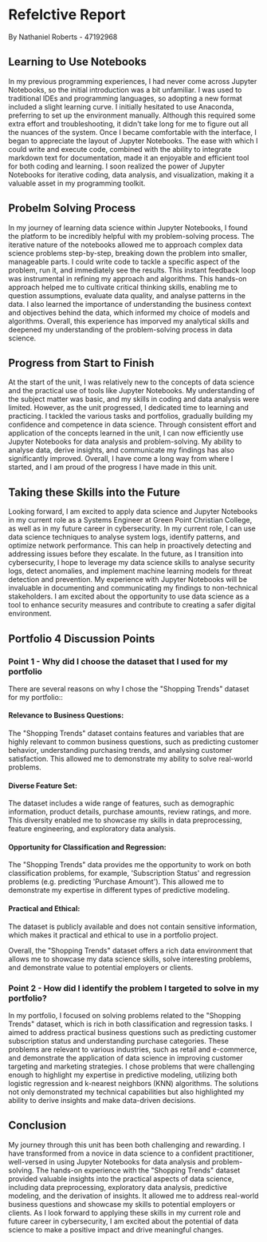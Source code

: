 # Refelctive Report
By Nathaniel Roberts - 47192968

## Learning to Use Notebooks
In my previous programming experiences, I had never come across Jupyter Notebooks, so the initial introduction was a bit unfamiliar. I was used to traditional IDEs and programming languages, so adopting a new format included a slight learning curve. I initially hesitated to use Anaconda, preferring to set up the environment manually. Although this required some extra effort and troubleshooting, it didn't take long for me to figure out all the nuances of the system. Once I became comfortable with the interface, I began to appreciate the layout of Jupyter Notebooks. The ease with which I could write and execute code, combined with the ability to integrate markdown text for documentation, made it an enjoyable and efficient tool for both coding and learning. I soon realized the power of Jupyter Notebooks for iterative coding, data analysis, and visualization, making it a valuable asset in my programming toolkit.

## Probelm Solving Process
In my journey of learning data science within Jupyter Notebooks, I found the platform to be incredibly helpful with my problem-solving process. The iterative nature of the notebooks allowed me to approach complex data science problems step-by-step, breaking down the problem into smaller, manageable parts. I could write code to tackle a specific aspect of the problem, run it, and immediately see the results. This instant feedback loop was instrumental in refining my approach and algorithms. This hands-on approach helped me to cultivate critical thinking skills, enabling me to question assumptions, evaluate data quality, and analyse patterns in the data. I also learned the importance of understanding the business context and objectives behind the data, which informed my choice of models and algorithms. Overall, this experience has imporved my analytical skills and deepened my understanding of the problem-solving process in data science.

## Progress from Start to Finish
At the start of the unit, I was relatively new to the concepts of data science and the practical use of tools like Jupyter Notebooks. My understanding of the subject matter was basic, and my skills in coding and data analysis were limited. However, as the unit progressed, I dedicated time to learning and practicing. I tackled the various tasks and portfolios, gradually building my confidence and competence in data science. Through consistent effort and application of the concepts learned in the unit, I can now efficiently use Jupyter Notebooks for data analysis and problem-solving. My ability to analyse data, derive insights, and communicate my findings has also significantly improved. Overall, I have come a long way from where I started, and I am proud of the progress I have made in this unit.


## Taking these Skills into the Future
Looking forward, I am excited to apply data science and Jupyter Notebooks in my current role as a Systems Engineer at Green Point Christian College, as well as in my future career in cybersecurity. In my current role, I can use data science techniques to analyse system logs, identify patterns, and optimize network performance. This can help in proactively detecting and addressing issues before they escalate. 
In the future, as I transition into cybersecurity, I hope to leverage my data science skills to analyse security logs, detect anomalies, and implement machine learning models for threat detection and prevention. My experience with Jupyter Notebooks will be invaluable in documenting and communicating my findings to non-technical stakeholders. I am excited about the opportunity to use data science as a tool to enhance security measures and contribute to creating a safer digital environment.

## Portfolio 4 Discussion Points
### Point 1 - Why did I choose the dataset that I used for my portfolio
There are several reasons on why I chose the "Shopping Trends" dataset for my portfolio::

#### Relevance to Business Questions: 
The "Shopping Trends" dataset contains features and variables that are highly relevant to common business questions, such as predicting customer behavior, understanding purchasing trends, and analysing customer satisfaction. This allowed me to demonstrate my ability to solve real-world problems.

#### Diverse Feature Set: 
The dataset includes a wide range of features, such as demographic information, product details, purchase amounts, review ratings, and more. This diversity enabled me to showcase my skills in data preprocessing, feature engineering, and exploratory data analysis.

#### Opportunity for Classification and Regression: 
The "Shopping Trends" data provides me the opportunity to work on both classification problems, for example, 'Subscription Status' and regression problems (e.g. predicting 'Purchase Amount'). This allowed me to demonstrate my expertise in different types of predictive modeling.

#### Practical and Ethical: 
The dataset is publicly available and does not contain sensitive information, which makes it practical and ethical to use in a portfolio project.

Overall, the "Shopping Trends" dataset offers a rich data environment that allows me to showcase my data science skills, solve interesting problems, and demonstrate value to potential employers or clients.

### Point 2 - How did I identify the problem I targeted to solve in my portfolio?
In my portfolio, I focused on solving problems related to the "Shopping Trends" dataset, which is rich in both classification and regression tasks. I aimed to address practical business questions such as predicting customer subscription status and understanding purchase categories. These problems are relevant to various industries, such as retail and e-commerce, and demonstrate the application of data science in improving customer targeting and marketing strategies. I chose problems that were challenging enough to highlight my expertise in predictive modeling, utilizing both logistic regression and k-nearest neighbors (KNN) algorithms. The solutions not only demonstrated my technical capabilities but also highlighted my ability to derive insights and make data-driven decisions.

## Conclusion
My journey through this unit has been both challenging and rewarding. I have transformed from a novice in data science to a confident practitioner, well-versed in using Jupyter Notebooks for data analysis and problem-solving. The hands-on experience with the "Shopping Trends" dataset provided valuable insights into the practical aspects of data science, including data preprocessing, exploratory data analysis, predictive modeling, and the derivation of insights. It allowed me to address real-world business questions and showcase my skills to potential employers or clients. As I look forward to applying these skills in my current role and future career in cybersecurity, I am excited about the potential of data science to make a positive impact and drive meaningful changes.
